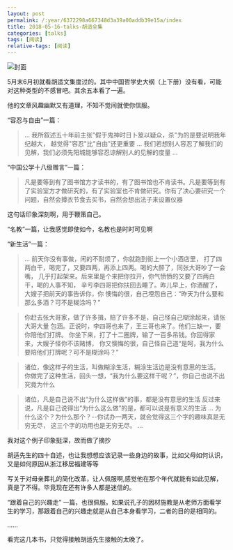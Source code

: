 ```yaml
---
layout: post
permalink: /:year/6372298a667348d3a39a00addb39e15a/index
title: 2018-05-16-talks-胡适全集
categories: [talks]
tags: [阅读]
relative-tags: [阅读]
---
```


![封面](https://gitee.com/linxingyang/at-2020-10-02-image/raw/master/image/T-talks/image/2018/books/hswj.jpg)

5月末6月初就看胡适文集度过的。其中中国哲学史大纲（上下册）没有看，可能对这种类型的不感冒吧。其余五本看了一遍。

他的文章风趣幽默又有道理，不知不觉间就使你信服。

“容忍与自由”一篇：

>  ...
> 我所叙述五十年前主张"假于鬼神时日卜筮以疑众，杀"为的是要说明我年纪越大，
> 越觉得"容忍"比"自由"还更重要
> ...
> 我们若想别人容忍了解我们的见解，我们必须先阳城能够容忍谅解别人的见解的度量
> ...

“中国公学十八级赠言”一篇：
> 凡是要等到有了图书馆方才读书的，有了图书馆也不肯读书。凡是要等到有了实验室方才做研究的，有了实验室也不肯做研究。你有了决心要研究一个问题，自然会撙衣节食去买书，自然会想出法子来设置仪器

这句话印象深刻啊，用于鞭策自己。


“名教”一篇，让我感觉即使如今，名教也是时时可见啊

“新生活”一篇：
> ...
> 前天你没有事做，闲的不耐烦了，你就跑到街上一个小酒店里，
打了四两白干，喝完了，又要四两，再添上四两。喝的大醉了，同张大哥吵了一会嘴，
几乎打起架来。后来里是个来把你拉开，你气愤愤的又要了四两白干，喝的人事不知，
辛亏李四哥把你扶回去睡了。昨儿早上，你酒醒了，大嫂子把前天的事告诉你，你
懊悔的很，自己埋怨自己：“昨天为什么要和那么多酒？可不是糊涂吗？”

> 你赶去张大哥家，做了许多揖，赔了许多不是，自己怪自己糊涂起来，请张大哥大量
包涵。正说时，李四哥也来了，王三哥也来了。他们三缺一，要你陪他们打牌。
你坐下来，打了十二圈牌，输了一百多吊钱。你回得家来，大嫂子怪你不该赌博，
你又懊悔的很，自己怪自己道“是呵，我为什么要陪他们打牌呢？可不是糊涂吗？”

> 诸位，像这样子的生活，叫做糊涂生活，糊涂生活边是没有意思的生活。
你做完了这种生活，回头一想，“我为什么要这样干呢？”，你自己也说不出
究竟为什么

> 诸位，凡是自己说不出“为什么这样做”的事，都是没有意思的生活
反过来说，凡是自己说得出“为什么这么做”的是，都可以说是有意义的生活
> ...
> 为什么这个？为什么那个？--你试办一两天，就会觉得这三个字的趣味真是无穷无尽，
这三个字的功用也是无穷无尽。
> ...

我对这个例子印象挺深，故而做了摘抄

胡适先生的四十自述，也让我想想应该记录一些身边的故事，比如父母如何认识，又是如何原因从浙江移居福建等等

写关于对母亲葬礼的简化改革，让人佩服啊,感觉他在那个年代就能有如此见解，真是了不得。毕竟现在还有许多人都是迷信的。

“跟着自己的兴趣走” 一篇，也很佩服。如果说孔子的因材施教是从老师方面看学生的学习，那跟着自己的兴趣走就是从自己本身看学习，二者的目的是相同的。

...... 


看完这几本书，只觉得接触胡适先生接触的太晚了。




